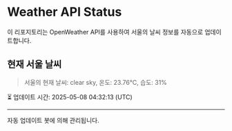 
# Weather API Status

이 리포지토리는 OpenWeather API를 사용하여 서울의 날씨 정보를 자동으로 업데이트합니다.

## 현재 서울 날씨
> 서울의 현재 날씨: clear sky, 온도: 23.76°C, 습도: 31%

⏳ 업데이트 시간: 2025-05-08 04:32:13 (UTC)

---
자동 업데이트 봇에 의해 관리됩니다.
